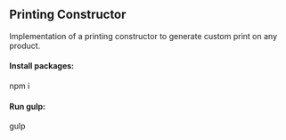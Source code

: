 ## Printing Constructor
Implementation of a printing constructor to generate custom print on any product. 

#### Install packages:
 npm i   

#### Run gulp:
gulp 


